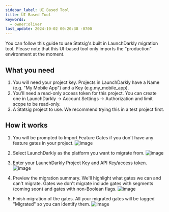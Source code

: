 ```yaml
---
sidebar_label: UI Based Tool
title: UI-Based Tool
keywords:
  - owner:oliver
last_update: 2024-10-02 00:20:38 -0700
---
```

You can follow this guide to use Statsig's built in LaunchDarkly migration tool. Please note that this UI-based tool only imports the "production" environment at the moment.

## **What you need[](/guides/migrate-from-launchdarkly#what-you-need)**

1. You will need your project key. Projects in LaunchDarkly have a Name (e.g. "My Mobile App") and a Key (e.g.my_mobile_app).
2. You'll need a read-only access token for this project. You can create one in LaunchDarkly -> Account Settings -> Authorization and limit scope to be read-only.
3. A Statsig project to use. We recommend trying this in a test project first.

## **How it works[](/guides/migrate-from-launchdarkly#how-it-works)**

1. You will be prompted to Import Feature Gates if you don't have any feature gates in your project.
![image](/img/ui-based-tool1.png)

2. Select LaunchDarkly as the platform you want to migrate from.
![image](/img/ui-based-tool2.png)

3. Enter your LaunchDarkly Project Key and API Key/access token.
![image](/img/ui-based-tool3.png)

4. Preview the migration summary. We'll highlight what gates we can and can't migrate. Gates we don't migrate include gates with segments (coming soon) and gates with non-Boolean flags.
![image](/img/ui-based-tool4.png)

5. Finish migration of the gates. All your migrated gates will be tagged "Migrated" so you can identify them.
![image](/img/ui-based-tool5.png)
